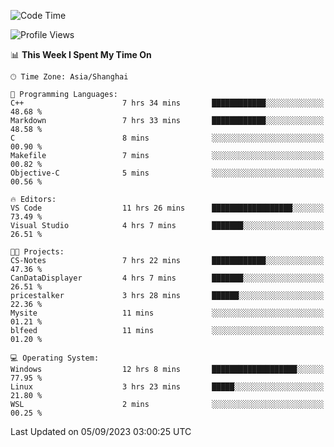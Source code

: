 <!--START_SECTION:waka-->
![Code Time](http://img.shields.io/badge/Code%20Time-1%2C217%20hrs%2040%20mins-blue)

![Profile Views](http://img.shields.io/badge/Profile%20Views-0-blue)

📊 **This Week I Spent My Time On** 

```text
🕑︎ Time Zone: Asia/Shanghai

💬 Programming Languages: 
C++                      7 hrs 34 mins       ████████████░░░░░░░░░░░░░   48.68 % 
Markdown                 7 hrs 33 mins       ████████████░░░░░░░░░░░░░   48.58 % 
C                        8 mins              ░░░░░░░░░░░░░░░░░░░░░░░░░   00.90 % 
Makefile                 7 mins              ░░░░░░░░░░░░░░░░░░░░░░░░░   00.82 % 
Objective-C              5 mins              ░░░░░░░░░░░░░░░░░░░░░░░░░   00.56 % 

🔥 Editors: 
VS Code                  11 hrs 26 mins      ██████████████████░░░░░░░   73.49 % 
Visual Studio            4 hrs 7 mins        ███████░░░░░░░░░░░░░░░░░░   26.51 % 

🐱‍💻 Projects: 
CS-Notes                 7 hrs 22 mins       ████████████░░░░░░░░░░░░░   47.36 % 
CanDataDisplayer         4 hrs 7 mins        ███████░░░░░░░░░░░░░░░░░░   26.51 % 
pricestalker             3 hrs 28 mins       ██████░░░░░░░░░░░░░░░░░░░   22.36 % 
Mysite                   11 mins             ░░░░░░░░░░░░░░░░░░░░░░░░░   01.21 % 
blfeed                   11 mins             ░░░░░░░░░░░░░░░░░░░░░░░░░   01.20 % 

💻 Operating System: 
Windows                  12 hrs 8 mins       ███████████████████░░░░░░   77.95 % 
Linux                    3 hrs 23 mins       █████░░░░░░░░░░░░░░░░░░░░   21.80 % 
WSL                      2 mins              ░░░░░░░░░░░░░░░░░░░░░░░░░   00.25 % 
```


 Last Updated on 05/09/2023 03:00:25 UTC
<!--END_SECTION:waka-->